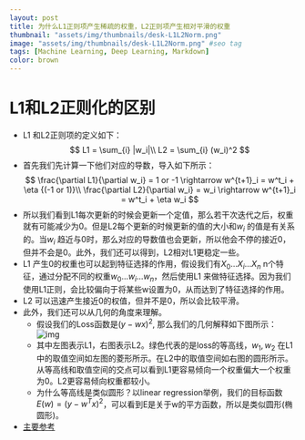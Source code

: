 ```yaml
---
layout: post
title: 为什么L1正则项产生稀疏的权重，L2正则项产生相对平滑的权重
thumbnail: "assets/img/thumbnails/desk-L1L2Norm.png"
image: "assets/img/thumbnails/desk-L1L2Norm.png" #seo tag
tags: [Machine Learning, Deep Learning, Markdown]
color: brown
---
```


# L1和L2正则化的区别

- L1 和L2正则项的定义如下：
$$
L1 = \sum_{i} |w_i|\\
L2 = \sum_{i} (w_i)^2
$$
- 首先我们先计算一下他们对应的导数，导入如下所示：
$$
\frac{\partial L1}{\partial w_i} = 1 or -1 \rightarrow w^{t+1}_i = w^t_i + \eta {(-1 or 1)}\\
\frac{\partial L2}{\partial w_i} = w_i \rightarrow w^{t+1}_i = w^t_i + \eta w_i
$$
- 所以我们看到L1每次更新的时候会更新一个定值，那么若干次迭代之后，权重就有可能减少为0。但是L2每个更新的时候更新的值的大小和$w_i$ 的值是有关系的。当$w_i$ 趋近与0时，那么对应的导数值也会更新，所以他会不停的接近0，但并不会是0。此外，我们还可以得到，L2相对L1更稳定一些。
- L1 产生0的权重也可以起到特征选择的作用，假设我们有$X_0...X_i...X_n$ n个特征，通过分配不同的权重$w_0...w_i...w_n$，然后使用L1 来做特征选择。因为我们使用L1正则，会比较偏向于将某些w设置为0，从而达到了特征选择的作用。
- L2 可以迅速产生接近0的权值，但并不是0，所以会比较平滑。
- 此外，我们还可以从几何的角度来理解。
	- 假设我们的Loss函数是$(y - wx)^2$, 那么我们的几何解释如下图所示：
	![img](https://vimsky.com/wp-content/uploads/2015/08/Screen-Shot-2015-08-26-at-21.56.02.png)
	- 其中左图表示L1，右图表示L2。绿色代表的是loss的等高线，$w_1, w_2$ 在L1中的取值空间如左图的菱形所示。在L2中的取值空间如右图的圆形所示。从等高线和取值空间的交点可以看到L1更容易倾向一个权重偏大一个权重为0。L2更容易倾向权重都较小。
	- 为什么等高线是类似圆形？以linear regression举例，我们的目标函数$E(w) = (y - w^Tx)^2$，可以看到E是关于w的平方函数，所以是类似圆形(椭圆形)。
- [主要参考](https://vimsky.com/article/969.html)